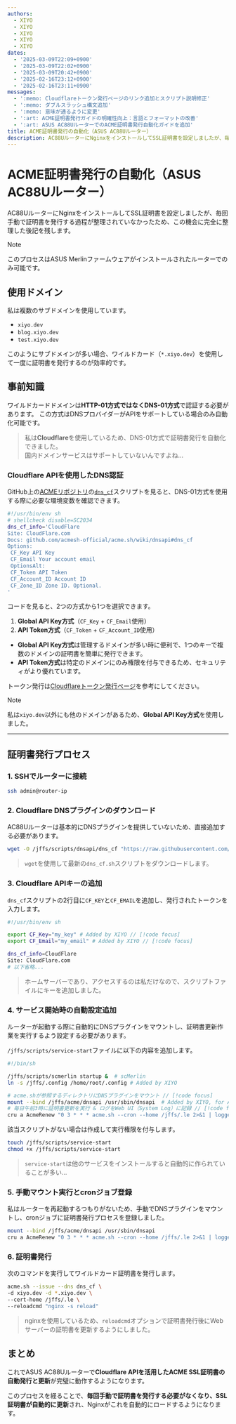 ```yaml
---
authors:
  - XIYO
  - XIYO
  - XIYO
  - XIYO
  - XIYO
dates:
  - '2025-03-09T22:09+0900'
  - '2025-03-09T22:02+0900'
  - '2025-03-09T20:42+0900'
  - '2025-02-16T23:12+0900'
  - '2025-02-16T23:11+0900'
messages:
  - ':memo: Cloudflareトークン発行ページのリンク追加とスクリプト説明修正'
  - ':memo: ダブルスラッシュ構文追加'
  - ':memo: 意味が通るように変更'
  - ':art: ACME証明書発行ガイドの明確性向上：言語とフォーマットの改善'
  - ':art: ASUS AC88UルーターでのACME証明書発行自動化ガイドを追加'
title: ACME証明書発行の自動化（ASUS AC88Uルーター）
description: AC88UルーターにNginxをインストールしてSSL証明書を設定しましたが、毎回手動で証明書を発行する過程が整理されていなかったため、この機会に完全に整理した後記を残します。
---
```

# ACME証明書発行の自動化（ASUS AC88Uルーター）

AC88UルーターにNginxをインストールしてSSL証明書を設定しましたが、毎回手動で証明書を発行する過程が整理されていなかったため、この機会に完全に整理した後記を残します。

> [!NOTE]
> このプロセスはASUS Merlinファームウェアがインストールされたルーターでのみ可能です。

## 使用ドメイン

私は複数のサブドメインを使用しています。

- `xiyo.dev`
- `blog.xiyo.dev`
- `test.xiyo.dev`

このようにサブドメインが多い場合、ワイルドカード（`*.xiyo.dev`）を使用して一度に証明書を発行するのが効率的です。

## 事前知識

ワイルドカードドメインは**HTTP-01方式ではなくDNS-01方式**で認証する必要があります。
この方式はDNSプロバイダーがAPIをサポートしている場合のみ自動化可能です。

> 私は**Cloudflare**を使用しているため、DNS-01方式で証明書発行を自動化できました。  
> 国内ドメインサービスはサポートしていないんですよね...

### Cloudflare APIを使用したDNS認証

GitHub上の[ACMEリポジトリ](https://github.com/acmesh-official/acme.sh)の[`dns_cf`](https://github.com/acmesh-official/acme.sh/blob/master/dnsapi/dns_cf.sh)スクリプトを見ると、DNS-01方式を使用する際に必要な環境変数を確認できます。

```sh
#!/usr/bin/env sh
# shellcheck disable=SC2034
dns_cf_info='CloudFlare
Site: CloudFlare.com
Docs: github.com/acmesh-official/acme.sh/wiki/dnsapi#dns_cf
Options:
 CF_Key API Key
 CF_Email Your account email
 OptionsAlt:
 CF_Token API Token
 CF_Account_ID Account ID
 CF_Zone_ID Zone ID. Optional.
'
```

コードを見ると、2つの方式から1つを選択できます。

1. **Global API Key方式**（`CF_Key` + `CF_Email`使用）
2. **API Token方式**（`CF_Token` + `CF_Account_ID`使用）

- **Global API Key方式**は管理するドメインが多い時に便利で、1つのキーで複数のドメインの証明書を簡単に発行できます。
- **API Token方式**は特定のドメインにのみ権限を付与できるため、セキュリティがより優れています。

トークン発行は[Cloudflareトークン発行ページ](https://dash.cloudflare.com/profile/api-tokens)を参考にしてください。

> [!NOTE]
> 私は`xiyo.dev`以外にも他のドメインがあるため、**Global API Key方式**を使用しました。

---

## 証明書発行プロセス

### 1. SSHでルーターに接続

```sh data-title="terminal"
ssh admin@router-ip
```

### 2. Cloudflare DNSプラグインのダウンロード

AC88Uルーターは基本的にDNSプラグインを提供していないため、直接追加する必要があります。

```sh data-title="terminal"
wget -O /jffs/scripts/dnsapi/dns_cf "https://raw.githubusercontent.com/acmesh-official/acme.sh/master/dnsapi/dns_cf.sh"
```

> `wget`を使用して最新の`dns_cf.sh`スクリプトをダウンロードします。

### 3. Cloudflare APIキーの追加

`dns_cf`スクリプトの2行目に`CF_KEY`と`CF_EMAIL`を追加し、発行されたトークンを入力します。

```sh data-title="dns_cf"
#!/usr/bin/env sh

export CF_Key="my_key" # Added by XIYO // [!code focus]
export CF_Email="my_email" # Added by XIYO // [!code focus]

dns_cf_info=CloudFlare
Site: CloudFlare.com
# 以下省略...
```

> ホームサーバーであり、アクセスするのは私だけなので、スクリプトファイルにキーを追加しました。

### 4. サービス開始時の自動設定追加

ルーターが起動する際に自動的にDNSプラグインをマウントし、証明書更新作業を実行するよう設定する必要があります。

`/jffs/scripts/service-start`ファイルに以下の内容を追加します。

```sh data-title="service-start"
#!/bin/sh

/jffs/scripts/scmerlin startup &  # scMerlin 
ln -s /jffs/.config /home/root/.config # Added by XIYO

# acme.shが参照するディレクトリにDNSプラグインをマウント // [!code focus]
mount --bind /jffs/acme/dnsapi /usr/sbin/dnsapi  # Added by XIYO, for ACME // [!code focus]
# 毎日午前3時に証明書更新を実行 & ログをWeb UI（System Log）に記録 // [!code focus]
cru a AcmeRenew "0 3 * * * acme.sh --cron --home /jffs/.le 2>&1 | logger -t AcmeRenew" # Added by XIYO // [!code focus]
```

該当スクリプトがない場合は作成して実行権限を付与します。

```sh data-title="terminal"
touch /jffs/scripts/service-start
chmod +x /jffs/scripts/service-start
```

> `service-start`は他のサービスをインストールすると自動的に作られていることが多い...

### 5. 手動マウント実行とcronジョブ登録

私はルーターを再起動するつもりがないため、手動でDNSプラグインをマウントし、cronジョブに証明書発行プロセスを登録しました。

```sh data-title="terminal"
mount --bind /jffs/acme/dnsapi /usr/sbin/dnsapi
cru a AcmeRenew "0 3 * * * acme.sh --cron --home /jffs/.le 2>&1 | logger -t AcmeRenew"
```

### 6. 証明書発行

次のコマンドを実行してワイルドカード証明書を発行します。

```sh data-title="terminal"
acme.sh --issue --dns dns_cf \
-d xiyo.dev -d *.xiyo.dev \
--cert-home /jffs/.le \
--reloadcmd "nginx -s reload"
```

> nginxを使用しているため、`reloadcmd`オプションで証明書発行後にWebサーバーの証明書を更新するようにしました。

## まとめ

これでASUS AC88Uルーターで**Cloudflare APIを活用したACME SSL証明書の自動発行と更新**が完璧に動作するようになります。

このプロセスを経ることで、**毎回手動で証明書を発行する必要がなくなり、SSL証明書が自動的に更新**され、Nginxがこれを自動的にロードするようになります。